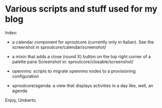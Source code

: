 Various scripts and stuff used for my blog
==========================================

Index:

- a calendar component for sproutcore (currently only in Italian). See the screenshot in
  sproutcore/calendar/screenshot/

- a mixin that adds a close (round X) button on the top right corner of a palette pane
  Screenshot in: sproutcore/closable/screenshot/

- opennms: scripts to migrate opennms nodes to a provisioning configuration

- sproutcore/agenda: a view that displays activities in a day like, well, an agenda

Enjoy, Umberto.
